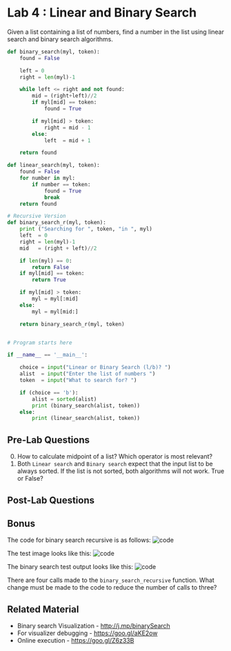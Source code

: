 # Lab 4 : Linear and Binary Search 

Given a list containing a list of numbers, find a number in the list using linear search and binary search algorithms. 


```python
def binary_search(myl, token):
    found = False

    left = 0
    right = len(myl)-1

    while left <= right and not found:
        mid = (right+left)//2
        if myl[mid] == token:
            found = True

        if myl[mid] > token:
            right = mid - 1
        else:
            left  = mid + 1

    return found

def linear_search(myl, token):
    found = False
    for number in myl:
        if number == token:
            found = True
            break
    return found

# Recursive Version
def binary_search_r(myl, token):
    print ("Searching for ", token, "in ", myl)
    left  = 0
    right = len(myl)-1
    mid   = (right + left)//2

    if len(myl) == 0:
        return False
    if myl[mid] == token:
        return True

    if myl[mid] > token:
        myl = myl[:mid]
    else:
        myl = myl[mid:]

    return binary_search_r(myl, token)


# Program starts here

if __name__ == '__main__':

    choice = input("Linear or Binary Search (l/b)? ")
    alist  = input("Enter the list of numbers ")
    token  = input("What to search for? ")

    if (choice == 'b'):
        alist = sorted(alist)
        print (binary_search(alist, token))
    else:
        print (linear_search(alist, token))

```

## Pre-Lab Questions

0. How to calculate midpoint of a list? Which operator is most relevant? 
1. Both `Linear search` and `Binary search` expect that the input list to be always sorted. If the list is not sorted, both algorithms will not work. True or False? 


## Post-Lab Questions

## Bonus 

The code for binary search recursive is as follows: 
![code](https://rawgit.com/kgisl/pythonFDP/master/img/binarySearchRecursiveCode.png) 

The test  image looks like this: 
![code](https://rawgit.com/kgisl/pythonFDP/master/img/binarySearchTest.png)

The binary search test output looks like this:
![code](https://rawgit.com/kgisl/pythonFDP/master/img/binarySearchTestOutput.png)

There are four calls made to the `binary_search_recursive` function. What change must be made to the code to reduce the number of calls to three? 



## Related Material

- Binary search Visualization - http://j.mp/binarySearch
- For visualizer debugging - https://goo.gl/aKE2ow 
- Online execution - https://goo.gl/Z6z33B



